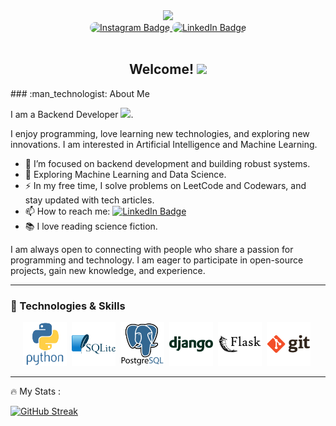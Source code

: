 <div id="header" align="center">
  <img src="https://i.giphy.com/media/v1.Y2lkPTc5MGI3NjExYTZ4cDZ3cm9sYm15aDdnZ2x6dWVmMWRmejg0MzR0NW9hZG56dThqNSZlcD12MV9pbnRlcm5hbF9naWZfYnlfaWQmY3Q9Zw/M9kgjEsLG6LMbYC9dl/giphy.gif" width="130"/>
</div>
<div id="badges" align="center">
  <a href="https://www.instagram.com/u_radchanka" target="_blank">
    <img src="https://img.shields.io/badge/Instagram-%23E4405F?style=flat&logo=instagram&logoColor=white" alt="Instagram Badge" style="border-radius: 15px;"/>
  </a>
  <a href="https://www.linkedin.com/in/uladzimir-radchanka-3635322a2" target="_blank">
    <img src="https://img.shields.io/badge/LinkedIn-%230A66C2?style=flat&logo=linkedin&logoColor=white" alt="LinkedIn Badge" style="border-radius: 15px;"/>
  </a>
</div>
<div align="center">
  <img src="https://komarev.com/ghpvc/?username=Radchanka&style=flat-square&color=blue" alt=""/>
  <h2>
  Welcome!
  <img src="https://media.giphy.com/media/hvRJCLFzcasrR4ia7z/giphy.gif" width="30px"/>
  </h2>
</div>
### :man_technologist: About Me

I am a Backend Developer <img src="https://media.giphy.com/media/WUlplcMpOCEmTGBtBW/giphy.gif" width="30">.

I enjoy programming, love learning new technologies, and exploring new innovations. I am interested in Artificial Intelligence and Machine Learning.

- :telescope: I’m focused on backend development and building robust systems.
- :seedling: Exploring Machine Learning and Data Science.
- :zap: In my free time, I solve problems on LeetCode and Codewars, and stay updated with tech articles.
- :mailbox: How to reach me: [![LinkedIn Badge](https://img.shields.io/badge/-Uladzimir-blue?style=flat&logo=Linkedin&logoColor=white)](https://www.linkedin.com/in/uladzimir-radchanka-3635322a2/)
- :books: I love reading science fiction.

I am always open to connecting with people who share a passion for programming and technology. I am eager to participate in open-source projects, gain new knowledge, and experience.


---
### :wrench: Technologies & Skills

<div align="center">
  <img src="https://github.com/devicons/devicon/blob/master/icons/python/python-original-wordmark.svg" title="Python" alt="Python" width="70" height="70"/>&nbsp;
  <img src="https://github.com/devicons/devicon/blob/master/icons/sqlite/sqlite-original-wordmark.svg" title="SQL" alt="SQL" width="70" height="70"/>&nbsp;
  <img src="https://github.com/devicons/devicon/blob/master/icons/postgresql/postgresql-original-wordmark.svg" title="PostgreSQL" alt="PostgreSQL" width="70" height="70"/>&nbsp;
  <img src="https://github.com/devicons/devicon/blob/master/icons/django/django-plain-wordmark.svg" title="Django" alt="Django" width="70" height="70"/>&nbsp;
  <img src="https://github.com/devicons/devicon/blob/master/icons/flask/flask-original-wordmark.svg" title="Flask" alt="Flask" width="70" height="70"/>&nbsp;
  <img src="https://github.com/devicons/devicon/blob/master/icons/git/git-original-wordmark.svg" title="Git" alt="Git" width="70" height="70"/>&nbsp;
</div>

---

:fire: My Stats :

[![GitHub Streak](http://github-readme-streak-stats.herokuapp.com?user=Radchanka&theme=dark&background=000000)](https://git.io/streak-stats)
